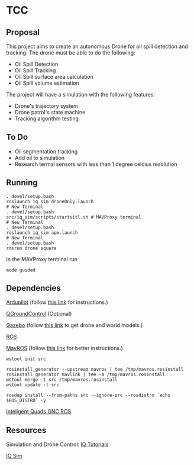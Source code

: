 # TCC

## Proposal
This project aims to create an autonomous Drone for oil spill detection and tracking.
The drone must be able to do the following:
 - Oil Spill Detection
 - Oil Spill Tracking
 - Oil Spill surface area calculation
 - Oil Spill volume estimation

The project will have a simulation with the following features:
 - Drone's trajectory system
 - Drone patrol's state machine
 - Tracking algorithm testing

## To Do
- Oil segmentation tracking
- Add oil to simulation
- Research termal sensors with less than 1 degree celcius resolution

## Running
```shell
. devel/setup.bash
roslaunch iq_sim droneOnly.launch
# New Terminal
. devel/setup.bash
src/iq_sim/scripts/startsitl.sh # MAVProxy terminal
# New Terminal
. devel/setup.bash
roslaunch iq_sim apm.launch
# New Terminal 
. devel/setup.bash
rosrun drone square
```

In the MAVProxy terminal run
```shell
mode guided 
```

## Dependencies
[Ardupilot](https://github.com/ArduPilot/ardupilot) (follow 
    [this link](https://github.com/Intelligent-Quads/iq_tutorials/blob/master/docs/Installing_Ardupilot_20_04.md) for instructions.)

[QGroundControl](https://github.com/Intelligent-Quads/iq_tutorials/blob/master/docs/installing_qgc.md)
    (Optional)

[Gazebo](http://www.gazebosim.org/tutorials?tut=install_ubuntu) (follow [this link](https://github.com/Intelligent-Quads/iq_tutorials/blob/master/docs/installing_gazebo_arduplugin.md) to get drone  and world models.)

[ROS](http://wiki.ros.org/noetic/Installation/Ubuntu)

[MavROS](http://wiki.ros.org/mavros) (follow [this link](https://github.com/Intelligent-Quads/iq_tutorials/blob/master/docs/installing_ros_20_04.md) for better instructions.)

```shell
wstool init src

rosinstall_generator --upstream mavros | tee /tmp/mavros.rosinstall
rosinstall_generator mavlink | tee -a /tmp/mavros.rosinstall
wstool merge -t src /tmp/mavros.rosinstall
wstool update -t src

rosdep install --from-paths src --ignore-src --rosdistro `echo $ROS_DISTRO` -y
```

[Inteligent Quads GNC ROS](https://github.com/Intelligent-Quads/iq_gnc)

## Resources
Simulation and Drone Control:
[IQ Tutorials](https://github.com/Intelligent-Quads/iq_tutorials)

[IQ Sim](https://github.com/Intelligent-Quads/iq_sim)
